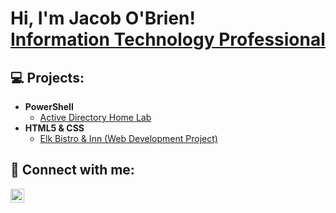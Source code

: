 <h1>Hi, I'm Jacob O'Brien! <br/><a href="https://github.com/Jacob-OBrien">Information Technology Professional</a></h1>

<h2>💻 Projects:</h2>

- <b>PowerShell</b>
  - [Active Directory Home Lab](https://github.com/JacobOBrien)
- <b>HTML5 & CSS</b>
  - [Elk Bistro & Inn (Web Development Project)](https://github.com/JacobOBrien)

<h2> 🤳 Connect with me:</h2>

[<img align="left" alt="JacobOBrien | LinkedIn" width="22px" src="https://cdn.jsdelivr.net/npm/simple-icons@v3/icons/linkedin.svg" />][linkedin]

[linkedin]: https://linkedin.com/in/jacob-o-brien-840253248

<!--
**JacobOBrien/JacobOBrien** is a ✨ _special_ ✨ repository because its `README.md` (this file) appears on your GitHub profile.

Here are some ideas to get you started:

- 🔭 I’m currently working on ...
- 🌱 I’m currently learning ...
- 👯 I’m looking to collaborate on ...
- 🤔 I’m looking for help with ...
- 💬 Ask me about ...
- 📫 How to reach me: ...
- 😄 Pronouns: ...
- ⚡ Fun fact: ...
-->
